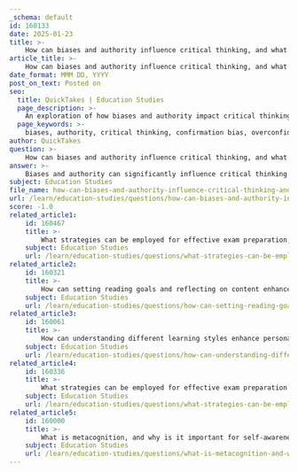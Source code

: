 ```yaml
---
_schema: default
id: 160133
date: 2025-01-23
title: >-
    How can biases and authority influence critical thinking, and what strategies can be used to overcome these barriers?
article_title: >-
    How can biases and authority influence critical thinking, and what strategies can be used to overcome these barriers?
date_format: MMM DD, YYYY
post_on_text: Posted on
seo:
  title: QuickTakes | Education Studies
  page_description: >-
    An exploration of how biases and authority impact critical thinking, along with strategies to overcome these influences and enhance objective decision-making.
  page_keywords: >-
    biases, authority, critical thinking, confirmation bias, overconfidence bias, cognitive biases, decision making, open dialogue, introspection, mindfulness, diverse perspectives, structured decision-making, critical thinking exercises, education, self-reflection
author: QuickTakes
question: >-
    How can biases and authority influence critical thinking, and what strategies can be used to overcome these barriers?
answer: >-
    Biases and authority can significantly influence critical thinking by shaping how individuals interpret information and make decisions. Here’s a detailed exploration of these influences and strategies to overcome them.\n\n### Influence of Biases and Authority on Critical Thinking\n\n1. **Biases**:\n   - **Confirmation Bias**: This cognitive bias leads individuals to favor information that confirms their pre-existing beliefs while disregarding contradictory evidence. This can create a filter bubble, limiting exposure to diverse perspectives and hindering critical analysis.\n   - **Overconfidence Bias**: Individuals may overestimate their knowledge or abilities, leading to poor decision-making and a reluctance to consider alternative viewpoints.\n\n2. **Authority**:\n   - **Variability of Authority**: Authority figures can facilitate knowledge acquisition, but their influence can also lead to uncritical acceptance of information. The context in which authority is presented can affect its effectiveness and the potential for biases to emerge.\n   - **Social Influence**: The opinions of authority figures can sway individuals' beliefs and decisions, sometimes leading to a lack of critical engagement with the material presented.\n\n### Strategies to Overcome Biases and Authority Influence\n\n1. **Awareness and Education**:\n   - Educate yourself and others about common cognitive biases, such as confirmation bias and overconfidence bias. Understanding these biases can help individuals recognize when they are influencing their judgments.\n\n2. **Encourage Open Dialogue**:\n   - Foster an environment where differing opinions are welcomed. Open communication allows individuals to challenge prevailing assumptions and consider alternative viewpoints, which can mitigate the effects of confirmation bias.\n\n3. **Introspection and Reflection**:\n   - Engage in self-reflection to identify personal biases. Tools like implicit association tests can help uncover unconscious prejudices. Reflecting on one’s experiences and beliefs can provide insight into how these factors influence perceptions.\n\n4. **Mindfulness Practices**:\n   - Implement mindfulness techniques to enhance focus and reduce stress. Being aware of one’s emotional state can help individuals recognize when biases may be affecting their judgment, especially in high-pressure situations.\n\n5. **Diverse Perspectives**:\n   - Actively seek out diverse viewpoints and sources of information. Engaging with materials that challenge your beliefs can broaden your understanding and promote critical thinking.\n\n6. **Structured Decision-Making**:\n   - Use structured approaches to decision-making that require the evaluation of evidence and consideration of multiple perspectives. This can help counteract biases by ensuring a more comprehensive analysis of the situation.\n\n7. **Critical Thinking Exercises**:\n   - Regularly practice critical thinking exercises that involve analyzing, evaluating, and synthesizing information. This practice can strengthen critical thinking skills over time.\n\nBy implementing these strategies, individuals can enhance their critical thinking abilities and reduce the influence of biases and authority on their decision-making processes. This approach not only fosters a more objective analysis of information but also promotes a culture of critical engagement and open-mindedness.
subject: Education Studies
file_name: how-can-biases-and-authority-influence-critical-thinking-and-what-strategies-can-be-used-to-overcome-these-barriers.md
url: /learn/education-studies/questions/how-can-biases-and-authority-influence-critical-thinking-and-what-strategies-can-be-used-to-overcome-these-barriers
score: -1.0
related_article1:
    id: 160467
    title: >-
        What strategies can be employed for effective exam preparation, and how do practice exams aid in this process?
    subject: Education Studies
    url: /learn/education-studies/questions/what-strategies-can-be-employed-for-effective-exam-preparation-and-how-do-practice-exams-aid-in-this-process
related_article2:
    id: 160321
    title: >-
        How can setting reading goals and reflecting on content enhance reading strategies?
    subject: Education Studies
    url: /learn/education-studies/questions/how-can-setting-reading-goals-and-reflecting-on-content-enhance-reading-strategies
related_article3:
    id: 160061
    title: >-
        How can understanding different learning styles enhance personal learning experiences?
    subject: Education Studies
    url: /learn/education-studies/questions/how-can-understanding-different-learning-styles-enhance-personal-learning-experiences
related_article4:
    id: 160336
    title: >-
        What strategies can be employed for effective exam preparation and stress management on exam day?
    subject: Education Studies
    url: /learn/education-studies/questions/what-strategies-can-be-employed-for-effective-exam-preparation-and-stress-management-on-exam-day
related_article5:
    id: 160000
    title: >-
        What is metacognition, and why is it important for self-awareness in learning?
    subject: Education Studies
    url: /learn/education-studies/questions/what-is-metacognition-and-why-is-it-important-for-selfawareness-in-learning
---
```


&nbsp;